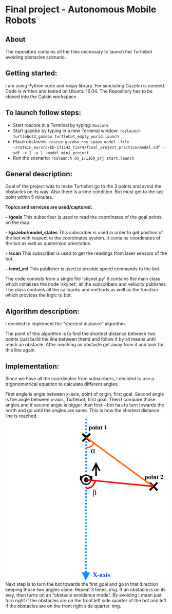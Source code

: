﻿# Final project - Autonomous Mobile Robots
## About
The repository contains all the files necessary to launch the Turtlebot avoiding obstacles scenario.
## Getting started:
I am using Python code and rospy library. For simulating Gazebo is needed.
Code is written and tested on Ubuntu 16.04.
The Repository has to be cloned into the Catkin workspace.
## To launch follow steps:

 - Start roscore in a Terminal by typing:
 `Roscore`
 - Start gazebo by typing in a new Terminal window:
`roslaunch turtlebot3_gazebo turtlebot_empty_world.launch`
 - Place obstacles:
`rosrun gazebo_ros spawn_model -file ~/catkin_ws/src/kb-171142_tier4/final_project_practice/model.sdf -sdf -x 2 -y 1 -model mini_project`
 - Run the scenario:
`roslaunch om_171160_prj start.launch`
## General description:
Goal of the project was to make Turtlebot go to the 3 points and avoid the obstacles on its way.
Also there is a time condition. Bot must get to the last point within 5 minutes.

**Topics and services are used/captured:**

 **- /goals**
This subscriber is used to read the coordinates of the goal points on the map.

 **- /gazebo/model_states**
This subscriber is used in order to get position of the bot with respect to the coordinates system. It contains coordinates of the bot as well as quaternion orientation.

 **- /scan**
 This subscriber is used to get the readings from laser sensors of the bot.

 **- /cmd_vel**
This publisher is used to provide speed commands to the bot.

The code consists from a single file 'skynet.py'
It contains the main class which initializes the node ‘skynet’, all the subscribers and velocity publisher.
The class contains all the callbacks and methods as well as the function which provides the logic to bot.
## Algorithm description:
I decided to implement the “shortest distance” algorithm.

The point of this algorithm is to find the shortest distance between two points (just build the line between them) and follow it by all means until reach an obstacle. After reaching an obstacle get away from it and look for this line again.
## Implementation:
Since we have all the coordinates from subscribers, I decided to use a trigonometrical equation to calculate different angles.

First angle is angle between x-axis, point of origin, first goal.
Second angle is the angle between x-axis, Turtlebot, first goal.
Then I compare those angles and if second angle is bigger than first – bot has to turn towards the north and go until the angles are same. This is how the shortest distance line is reached.
![angle difference](images/Angle_difference.png)
Next step is to turn the bot towards the first goal and go in that direction keeping those two angles same.
Repeat 3 times.
img.
If an obstacle is on its way, then turns on an “obstacle avoidance mode”.
By avoiding I mean just turn right if the obstacles are on the front left side quarter of the bot and left if the obstacles are on the front right side quarter.
img.

